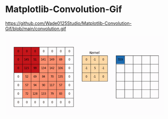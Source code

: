 # Matplotlib-Convolution-Gif
 
https://github.com/Wade0125Studio/Matplotlib-Convolution-Gif/blob/main/convolution.gif


<div align="center">
<img src="https://github.com/Wade0125Studio/Matplotlib-Convolution-Gif/blob/main/convolution.gif">
</div>